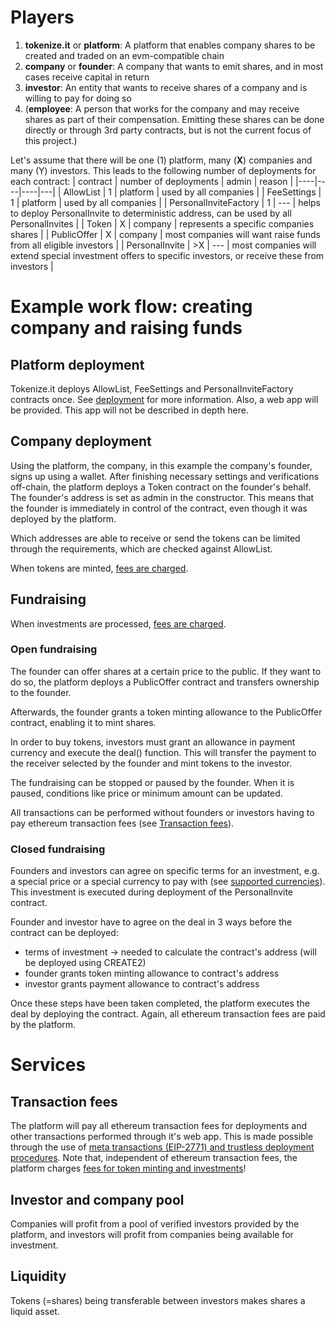 # Players

1. **tokenize.it** or **platform**: A platform that enables company shares to be created and traded on an evm-compatible chain
2. **company** or **founder**: A company that wants to emit shares, and in most cases receive capital in return
3. **investor**: An entity that wants to receive shares of a company and is willing to pay for doing so
4. (**employee**: A person that works for the company and may receive shares as part of their compensation. Emitting these shares can be done directly or through 3rd party contracts, but is not the current focus of this project.)

Let's assume that there will be one (1) platform, many (**X**) companies and many (Y) investors. This leads to the following number of deployments for each contract:
| contract | number of deployments | admin | reason |
|----|----|----|---|
| AllowList | 1 | platform | used by all companies |
| FeeSettings | 1 | platform | used by all companies |
| PersonalInviteFactory | 1 | --- | helps to deploy PersonalInvite to deterministic address, can be used by all PersonalInvites |
| Token | X | company | represents a specific companies shares |
| PublicOffer | X | company | most companies will want raise funds from all eligible investors |
| PersonalInvite | >X | --- | most companies will extend special investment offers to specific investors, or receive these from investors |

# Example work flow: creating company and raising funds

## Platform deployment

Tokenize.it deploys AllowList, FeeSettings and PersonalInviteFactory contracts once. See [deployment](deployment.md) for more information. Also, a web app will be provided. This app will not be described in depth here.

## Company deployment

Using the platform, the company, in this example the company's founder, signs up using a wallet. After finishing necessary settings and verifications off-chain, the platform deploys a Token contract on the founder's behalf. The founder's address is set as admin in the constructor. This means that the founder is immediately in control of the contract, even though it was deployed by the platform.

Which addresses are able to receive or send the tokens can be limited through the requirements, which are checked against AllowList.

When tokens are minted, [fees are charged](fees.md).

## Fundraising

When investments are processed, [fees are charged](fees.md).

### Open fundraising

The founder can offer shares at a certain price to the public. If they want to do so, the platform deploys a PublicOffer contract and transfers ownership to the founder.

Afterwards, the founder grants a token minting allowance to the PublicOffer contract, enabling it to mint shares.

In order to buy tokens, investors must grant an allowance in payment currency and execute the deal() function. This will transfer the payment to the receiver selected by the founder and mint tokens to the investor.

The fundraising can be stopped or paused by the founder. When it is paused, conditions like price or minimum amount can be updated.

All transactions can be performed without founders or investors having to pay ethereum transaction fees (see [Transaction fees](#transaction-fees)).

### Closed fundraising

Founders and investors can agree on specific terms for an investment, e.g. a special price or a special currency to pay with (see [supported currencies](../README.md#supported-currencies)). This investment is executed during deployment of the PersonalInvite contract.

Founder and investor have to agree on the deal in 3 ways before the contract can be deployed:

- terms of investment -> needed to calculate the contract's address (will be deployed using CREATE2)
- founder grants token minting allowance to contract's address
- investor grants payment allowance to contract's address

Once these steps have been taken completed, the platform executes the deal by deploying the contract. Again, all ethereum transaction fees are paid by the platform.

# Services

## Transaction fees

The platform will pay all ethereum transaction fees for deployments and other transactions performed through it's web app. This is made possible through the use of [meta transactions (EIP-2771) and trustless deployment procedures](../README.md#eip-2771).
Note that, independent of ethereum transaction fees, the platform charges [fees for token minting and investments](fees.md)!

## Investor and company pool

Companies will profit from a pool of verified investors provided by the platform, and investors will profit from companies being available for investment.

## Liquidity

Tokens (=shares) being transferable between investors makes shares a liquid asset.
